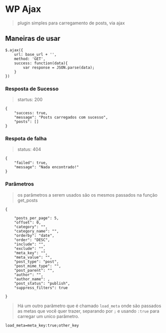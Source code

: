 # WP Ajax
> plugin simples para carregamento de posts, via ajax

## Maneiras de usar 

```
$.ajax({
    url: base_url + '',
    method: 'GET',
    success: function(data){
        var response = JSON.parse(data);
    }
})
```

### Resposta de Sucesso
> startus: 200

```
{
    "success: true,
    "message": "Posts carregados com sucesso",
    "posts": []
}
```

### Respota de falha
> status: 404
```
{
    "failed": true,
    "message": "Nada encontrado!"
}
```

### Parâmetros 
> os parâmetros a serem usados são os mesmos passados na função get_posts
```
{

	"posts_per_page": 5,
	"offset": 0,
	"category": "",
	"category_name": "",
	"orderby": "date",
	"order": "DESC",
	"include": "",
	"exclude": "",
	"meta_key": "",
	"meta_value": "",
	"post_type": "post",
	"post_mime_type": "",
	"post_parent": "",
	"author": "",
	"author_name": ,
	"post_status": "publish",
	"suppress_filters": true 

}
```


>Há um outro parâmetro que é chamado `load_meta` onde são passados as metas que você quer trazer, separando por `;`
e usando `:true` para carregar um unico parâmetro.

```
load_meta=meta_key:true;other_key
```
